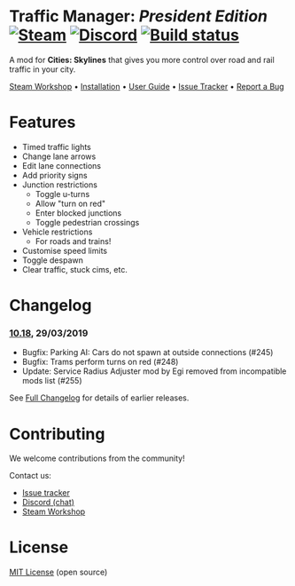 ﻿# Traffic Manager: *President Edition* [![Steam](https://img.shields.io/endpoint.svg?url=https://shieldsio-steam-workshop.jross.me/583429740/subscriptions-text)](https://steamcommunity.com/sharedfiles/filedetails/?id=583429740) [![Discord](https://img.shields.io/discord/545065285862948894.svg?logo=discord&logoColor=F5F5F5)](https://discord.gg/faKUnST) [![Build status](https://ci.appveyor.com/api/projects/status/dehkvuxk8b3h66e7/branch/master?svg=true)](https://ci.appveyor.com/project/krzychu124/cities-skylines-traffic-manager-president-edition/branch/master)

A mod for **Cities: Skylines** that gives you more control over road and rail traffic in your city.

[Steam Workshop](https://steamcommunity.com/sharedfiles/filedetails/?id=1637663252) • [Installation](https://github.com/krzychu124/Cities-Skylines-Traffic-Manager-President-Edition/wiki/Installation) • [User Guide](http://www.viathinksoft.de/tmpe/wiki) • [Issue Tracker](https://github.com/krzychu124/Cities-Skylines-Traffic-Manager-President-Edition/issues) • [Report a Bug](https://github.com/krzychu124/Cities-Skylines-Traffic-Manager-President-Edition/wiki/Report-a-Bug)

# Features

* Timed traffic lights
* Change lane arrows
* Edit lane connections
* Add priority signs
* Junction restrictions
    * Toggle u-turns
    * Allow "turn on red"
    * Enter blocked junctions
    * Toggle pedestrian crossings
* Vehicle restrictions
    * For roads and trains!
* Customise speed limits
* Toggle despawn
* Clear traffic, stuck cims, etc.

# Changelog
### [10.18](https://github.com/krzychu124/Cities-Skylines-Traffic-Manager-President-Edition/compare/10.17...10.18), 29/03/2019
- Bugfix: Parking AI: Cars do not spawn at outside connections (#245)
- Bugfix: Trams perform turns on red (#248)
- Update: Service Radius Adjuster mod by Egi removed from incompatible mods list (#255)

See [Full Changelog](https://github.com/krzychu124/Cities-Skylines-Traffic-Manager-President-Edition/blob/master/CHANGELOG.md) for details of earlier releases.

# Contributing

We welcome contributions from the community!

Contact us:

* [Issue tracker](https://github.com/krzychu124/Cities-Skylines-Traffic-Manager-President-Edition/issues)
* [Discord (chat)](https://discord.gg/faKUnST)
* [Steam Workshop](https://steamcommunity.com/sharedfiles/filedetails/?id=1637663252)

# License

[MIT License](https://github.com/krzychu124/Cities-Skylines-Traffic-Manager-President-Edition/blob/master/LICENSE) (open source)
